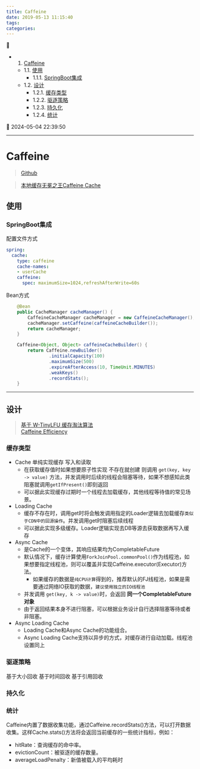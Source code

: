 ```yaml
---
title: Caffeine
date: 2019-05-13 11:15:40
tags: 
categories: 
---
```


💠

- 1. [Caffeine](#caffeine)
    - 1.1. [使用](#使用)
        - 1.1.1. [SpringBoot集成](#springboot集成)
    - 1.2. [设计](#设计)
        - 1.2.1. [缓存类型](#缓存类型)
        - 1.2.2. [驱逐策略](#驱逐策略)
        - 1.2.3. [持久化](#持久化)
        - 1.2.4. [统计](#统计)

💠 2024-05-04 22:39:50
****************************************
# Caffeine
> [Github](https://github.com/ben-manes/caffeine)  

> [本地缓存无冕之王Caffeine Cache ](https://mp.weixin.qq.com/s?__biz=Mzg4Nzc3NjkzOA==&mid=2247486885&idx=1&sn=37c7a9461402bd97822295cf51361777&chksm=cf847e60f8f3f776eb3b477decfbac55dc8b7ae1cf607ef68fbee89dbe02d40a800a92fabec7#rd)

## 使用

### SpringBoot集成
配置文件方式
```yml
spring:
  cache:
    type: caffeine
    cache-names:
    - userCache
    caffeine:
      spec: maximumSize=1024,refreshAfterWrite=60s
```
Bean方式
```java
    @Bean
    public CacheManager cacheManager() {
        CaffeineCacheManager cacheManager = new CaffeineCacheManager();
        cacheManager.setCaffeine(caffeineCacheBuilder());
        return cacheManager;
    }

    Caffeine<Object, Object> caffeineCacheBuilder() {
        return Caffeine.newBuilder()
                .initialCapacity(100)
                .maximumSize(500)
                .expireAfterAccess(10, TimeUnit.MINUTES)
                .weakKeys()
                .recordStats();
    }
```

************************

## 设计
> [基于 W-TinyLFU 缓存淘汰算法](/Skills/Cache/Cache.md#缓存淘汰算法)  
> [Caffeine Efficiency](https://github.com/ben-manes/caffeine/wiki/Efficiency)  

### 缓存类型
- Cache 单纯实现缓存 写入和读取
    - 在获取缓存值时如果想要原子性实现 不存在就创建 则调用 `get(key, key -> value)` 方法，并发调用时后续的线程会阻塞等待，如果不想感知此类阻塞就调用`getIfPresent()`即刻返回
    - 可以据此实现缓存过期时一个线程去加载缓存，其他线程等待值的常见场景。
- Loading Cache
    - 缓存不存在时，调用get时将会触发调用指定的Loader逻辑去加载缓存`类似于CDN中的回源操作`。并发调用get时阻塞后续线程
    - 可以据此实现多级缓存。Loader逻辑实现去DB等源去获取数据再写入缓存
- Async Cache
    - 是Cache的一个变体，其响应结果均为CompletableFuture
    - 默认情况下，缓存计算使用`ForkJoinPool.commonPool()`作为线程池，如果想要指定线程池，则可以覆盖并实现Caffeine.executor(Executor)方法。
        - 如果缓存的数据是`纯CPU计算`得到的，推荐默认的FJ线程池，如果是需要通过网络IO获取的数据，`建议使用独立的IO线程池`
    - 并发调用 `get(key, k -> value)`时，会返回 **同一个CompletableFuture对象**
    - 由于返回结果本身不进行阻塞，可以根据业务设计自行选择阻塞等待或者非阻塞。
- Async Loading Cache
    - Loading Cache和Async Cache的功能组合。
    - Async Loading Cache支持以异步的方式，对缓存进行自动加载。线程池设置同上

### 驱逐策略
基于大小回收
基于时间回收
基于引用回收

### 持久化


### 统计
Caffeine内置了数据收集功能，通过Caffeine.recordStats()方法，可以打开数据收集。这样Cache.stats()方法将会返回当前缓存的一些统计指标，例如：
- hitRate：查询缓存的命中率。
- evictionCount：被驱逐的缓存数量。
- averageLoadPenalty：新值被载入的平均耗时